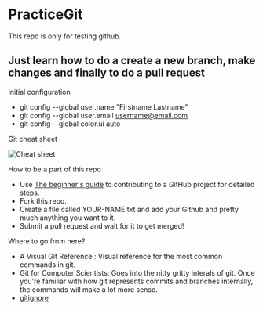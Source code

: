 # PracticeGit
This repo is only for testing github.

## Just learn how to do a create a new branch, make changes and finally to do a pull request

Initial configuration

- git config --global user.name "Firstname Lastname"
- git config --global user.email username@email.com
- git config --global color.ui auto

Git cheat sheet

![Cheat sheet](https://camo.githubusercontent.com/1787db25c1d932410779b13030f4754d2378050e/68747470733a2f2f692e726564642e69742f3833343167363867317637792e706e67)

How to be a part of this repo

  -  Use [The beginner's guide](https://akrabat.com/the-beginners-guide-to-contributing-to-a-github-project/) to contributing to a GitHub project for detailed steps.
  - Fork this repo.
  - Create a file called YOUR-NAME.txt and add your Github and pretty much anything you want to it.
  - Submit a pull request and wait for it to get merged!

Where to go from here?

  - A Visual Git Reference : Visual reference for the most common commands in git.
  - Git for Computer Scientists: Goes into the nitty gritty interals of git. Once you're familiar with how git represents commits and branches internally, the commands will make a lot more sense.
  - [gitignore](https://www.gitignore.io/)
